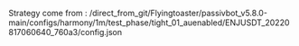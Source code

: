 Strategy come from : /direct_from_git/Flyingtoaster/passivbot_v5.8.0-main/configs/harmony/1m/test_phase/tight_01_auenabled/ENJUSDT_20220817060640_760a3/config.json